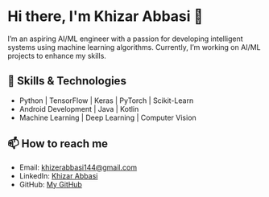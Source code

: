 # Hi there, I'm Khizar Abbasi 👋

I’m an aspiring AI/ML engineer with a passion for developing intelligent systems using machine learning algorithms. Currently, I’m working on AI/ML projects to enhance my skills.

## 🚀 Skills & Technologies
- Python | TensorFlow | Keras | PyTorch | Scikit-Learn
- Android Development | Java | Kotlin
- Machine Learning | Deep Learning | Computer Vision

## 📫 How to reach me
- Email: khizerabbasi144@gmail.com
- LinkedIn: [Khizar Abbasi](https://www.linkedin.com/in/khizar-abbasi/)
- GitHub: [My GitHub](https://github.com/KHIZARABBASI)

